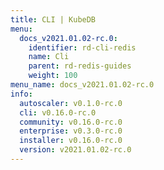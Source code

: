 ```yaml
---
title: CLI | KubeDB
menu:
  docs_v2021.01.02-rc.0:
    identifier: rd-cli-redis
    name: Cli
    parent: rd-redis-guides
    weight: 100
menu_name: docs_v2021.01.02-rc.0
info:
  autoscaler: v0.1.0-rc.0
  cli: v0.16.0-rc.0
  community: v0.16.0-rc.0
  enterprise: v0.3.0-rc.0
  installer: v0.16.0-rc.0
  version: v2021.01.02-rc.0
---
```


